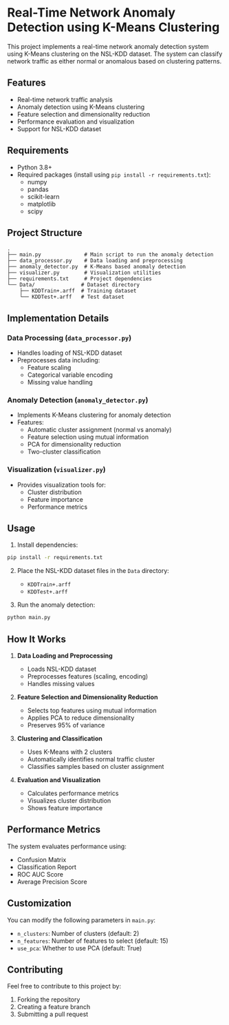 # Real-Time Network Anomaly Detection using K-Means Clustering

This project implements a real-time network anomaly detection system using K-Means clustering on the NSL-KDD dataset. The system can classify network traffic as either normal or anomalous based on clustering patterns.

## Features

- Real-time network traffic analysis
- Anomaly detection using K-Means clustering
- Feature selection and dimensionality reduction
- Performance evaluation and visualization
- Support for NSL-KDD dataset

## Requirements

- Python 3.8+
- Required packages (install using `pip install -r requirements.txt`):
  - numpy
  - pandas
  - scikit-learn
  - matplotlib
  - scipy

## Project Structure

```
.
├── main.py              # Main script to run the anomaly detection
├── data_processor.py    # Data loading and preprocessing
├── anomaly_detector.py  # K-Means based anomaly detection
├── visualizer.py        # Visualization utilities
├── requirements.txt     # Project dependencies
└── Data/               # Dataset directory
    ├── KDDTrain+.arff  # Training dataset
    └── KDDTest+.arff   # Test dataset
```

## Implementation Details

### Data Processing (`data_processor.py`)
- Handles loading of NSL-KDD dataset
- Preprocesses data including:
  - Feature scaling
  - Categorical variable encoding
  - Missing value handling

### Anomaly Detection (`anomaly_detector.py`)
- Implements K-Means clustering for anomaly detection
- Features:
  - Automatic cluster assignment (normal vs anomaly)
  - Feature selection using mutual information
  - PCA for dimensionality reduction
  - Two-cluster classification

### Visualization (`visualizer.py`)
- Provides visualization tools for:
  - Cluster distribution
  - Feature importance
  - Performance metrics

## Usage

1. Install dependencies:
```bash
pip install -r requirements.txt
```

2. Place the NSL-KDD dataset files in the `Data` directory:
   - `KDDTrain+.arff`
   - `KDDTest+.arff`

3. Run the anomaly detection:
```bash
python main.py
```

## How It Works

1. **Data Loading and Preprocessing**
   - Loads NSL-KDD dataset
   - Preprocesses features (scaling, encoding)
   - Handles missing values

2. **Feature Selection and Dimensionality Reduction**
   - Selects top features using mutual information
   - Applies PCA to reduce dimensionality
   - Preserves 95% of variance

3. **Clustering and Classification**
   - Uses K-Means with 2 clusters
   - Automatically identifies normal traffic cluster
   - Classifies samples based on cluster assignment

4. **Evaluation and Visualization**
   - Calculates performance metrics
   - Visualizes cluster distribution
   - Shows feature importance

## Performance Metrics

The system evaluates performance using:
- Confusion Matrix
- Classification Report
- ROC AUC Score
- Average Precision Score

## Customization

You can modify the following parameters in `main.py`:
- `n_clusters`: Number of clusters (default: 2)
- `n_features`: Number of features to select (default: 15)
- `use_pca`: Whether to use PCA (default: True)

## Contributing

Feel free to contribute to this project by:
1. Forking the repository
2. Creating a feature branch
3. Submitting a pull request
